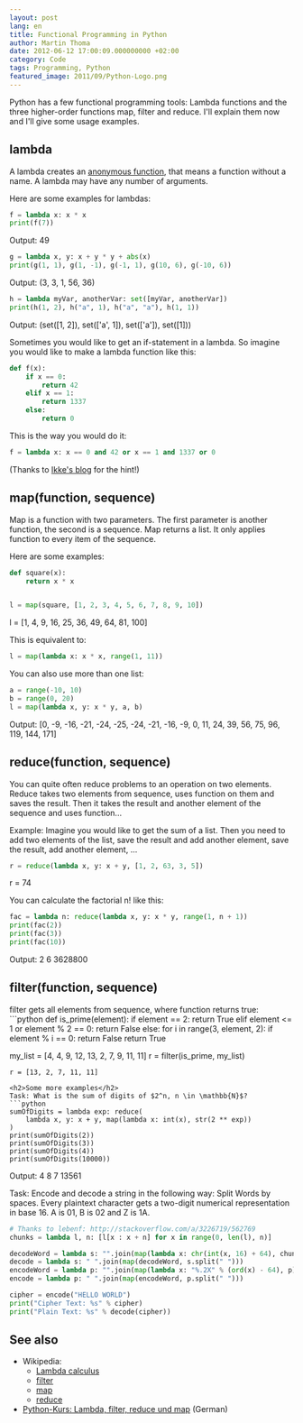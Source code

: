 ```yaml
---
layout: post
lang: en
title: Functional Programming in Python
author: Martin Thoma
date: 2012-06-12 17:00:09.000000000 +02:00
category: Code
tags: Programming, Python
featured_image: 2011/09/Python-Logo.png
---
```

Python has a few functional programming tools: Lambda functions and the three higher-order functions map, filter and reduce. I'll explain them now and I'll give some usage examples.

<h2>lambda</h2>
A lambda creates an <a href="http://en.wikipedia.org/wiki/Anonymous_function">anonymous function</a>, that means a function without a name. A lambda may have any number of arguments.

Here are some examples for lambdas:
```python
f = lambda x: x * x
print(f(7))
```
Output: 49

```python
g = lambda x, y: x + y * y + abs(x)
print(g(1, 1), g(1, -1), g(-1, 1), g(10, 6), g(-10, 6))
```
Output: (3, 3, 1, 56, 36)

```python
h = lambda myVar, anotherVar: set([myVar, anotherVar])
print(h(1, 2), h("a", 1), h("a", "a"), h(1, 1))
```
Output: (set([1, 2]), set(['a', 1]), set(['a']), set([1]))

Sometimes you would like to get an if-statement in a lambda.
So imagine you would like to make a lambda function like this:
```python
def f(x):
    if x == 0:
        return 42
    elif x == 1:
        return 1337
    else:
        return 0
```

This is the way you would do it:
```python
f = lambda x: x == 0 and 42 or x == 1 and 1337 or 0
```

(Thanks to <a href="http://eikke.com/python-ifelse-in-lambda/">Ikke's blog</a> for the hint!)

<h2>map(function, sequence)</h2>
Map is a function with two parameters. The first parameter is another function, the second is a sequence. Map returns a list. It only applies function to every item of the sequence.

Here are some examples:
```python
def square(x):
    return x * x


l = map(square, [1, 2, 3, 4, 5, 6, 7, 8, 9, 10])
```
l = [1, 4, 9, 16, 25, 36, 49, 64, 81, 100]

This is equivalent to:
```python
l = map(lambda x: x * x, range(1, 11))
```

You can also use more than one list:
```python
a = range(-10, 10)
b = range(0, 20)
l = map(lambda x, y: x * y, a, b)
```
Output: [0, -9, -16, -21, -24, -25, -24, -21, -16, -9, 0, 11, 24, 39, 56, 75, 96, 119, 144, 171]

<h2>reduce(function, sequence)</h2>
You can quite often reduce problems to an operation on two elements. Reduce takes two elements from sequence, uses function on them and saves the result. Then it takes the result and another element of the sequence and uses function...

Example: Imagine you would like to get the sum of a list. Then you need to add two elements of the list, save the result and add another element, save the result, add another element, ...
```python
r = reduce(lambda x, y: x + y, [1, 2, 63, 3, 5])
```
r = 74

You can calculate the factorial n! like this:
```python
fac = lambda n: reduce(lambda x, y: x * y, range(1, n + 1))
print(fac(2))
print(fac(3))
print(fac(10))
```
Output: 2
6
3628800

<h2>filter(function, sequence)</h2>
filter gets all elements from sequence, where function returns true:
```python
def is_prime(element):
    if element == 2:
        return True
    elif element <= 1 or element % 2 == 0:
        return False
    else:
        for i in range(3, element, 2):
            if element % i == 0:
                return False
    return True


my_list = [4, 4, 9, 12, 13, 2, 7, 9, 11, 11]
r = filter(is_prime, my_list)
```
r = [13, 2, 7, 11, 11]

<h2>Some more examples</h2>
Task: What is the sum of digits of $2^n, n \in \mathbb{N}$?
```python
sumOfDigits = lambda exp: reduce(
    lambda x, y: x + y, map(lambda x: int(x), str(2 ** exp))
)
print(sumOfDigits(2))
print(sumOfDigits(3))
print(sumOfDigits(4))
print(sumOfDigits(10000))
```
Output: 4
8
7
13561

Task: Encode and decode a string in the following way: Split Words by spaces. Every plaintext character gets a two-digit numerical representation in base 16. A is 01, B is 02 and Z is 1A.
```python
# Thanks to lebenf: http://stackoverflow.com/a/3226719/562769
chunks = lambda l, n: [l[x : x + n] for x in range(0, len(l), n)]

decodeWord = lambda s: "".join(map(lambda x: chr(int(x, 16) + 64), chunks(s, 2)))
decode = lambda s: " ".join(map(decodeWord, s.split(" ")))
encodeWord = lambda p: "".join(map(lambda x: "%.2X" % (ord(x) - 64), p))
encode = lambda p: " ".join(map(encodeWord, p.split(" ")))

cipher = encode("HELLO WORLD")
print("Cipher Text: %s" % cipher)
print("Plain Text: %s" % decode(cipher))
```

<h2>See also</h2>
<ul>
  <li>Wikipedia:
    <ul>
      <li><a href="http://en.wikipedia.org/wiki/Lambda_calculus">Lambda calculus</a></li>
      <li><a href="http://en.wikipedia.org/wiki/Filter_(higher-order_function)">filter</a></li>
      <li><a href="http://en.wikipedia.org/wiki/Map_(higher-order_function)">map</a></li>
      <li><a href="http://en.wikipedia.org/wiki/Reduce_(higher-order_function)">reduce</a></li>
    </ul>
  </li>
  <li><a href="http://www.python-kurs.eu/lambda.php">Python-Kurs: Lambda, filter, reduce und map</a> (German)</li>
</ul>
